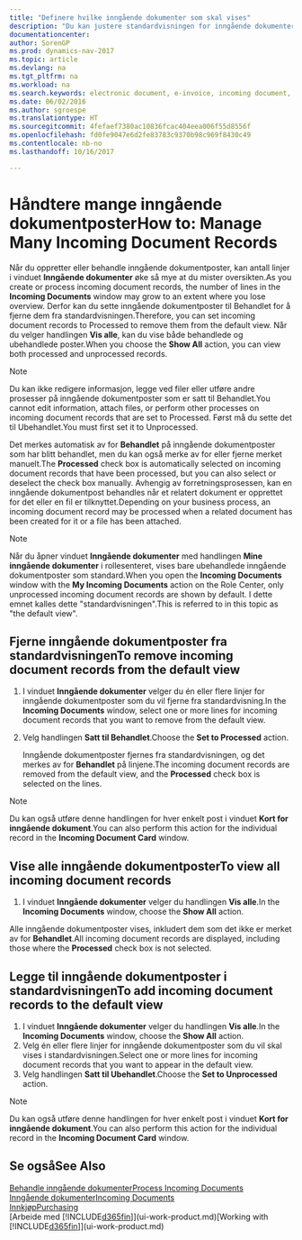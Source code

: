 ```yaml
---
title: "Definere hvilke inngående dokumenter som skal vises"
description: "Du kan justere standardvisningen for inngående dokumenter, for eksempel e-fakturaer, for å få bedre oversikt over behandlede og ubehandlede poster."
documentationcenter: 
author: SorenGP
ms.prod: dynamics-nav-2017
ms.topic: article
ms.devlang: na
ms.tgt_pltfrm: na
ms.workload: na
ms.search.keywords: electronic document, e-invoice, incoming document, OCR, ecommerce, document exchange, import invoice
ms.date: 06/02/2016
ms.author: sgroespe
ms.translationtype: HT
ms.sourcegitcommit: 4fefaef7380ac10836fcac404eea006f55d8556f
ms.openlocfilehash: fd0fe9047e6d2fe83783c9370b98c969f8430c49
ms.contentlocale: nb-no
ms.lasthandoff: 10/16/2017

---
```

# <a name="how-to-manage-many-incoming-document-records"></a><span data-ttu-id="e9cc9-103">Håndtere mange inngående dokumentposter</span><span class="sxs-lookup"><span data-stu-id="e9cc9-103">How to: Manage Many Incoming Document Records</span></span>
<span data-ttu-id="e9cc9-104">Når du oppretter eller behandle inngående dokumentposter, kan antall linjer i vinduet **Inngående dokumenter** øke så mye at du mister oversikten.</span><span class="sxs-lookup"><span data-stu-id="e9cc9-104">As you create or process incoming document records, the number of lines in the **Incoming Documents** window may grow to an extent where you lose overview.</span></span> <span data-ttu-id="e9cc9-105">Derfor kan du sette inngående dokumentposter til Behandlet for å fjerne dem fra standardvisningen.</span><span class="sxs-lookup"><span data-stu-id="e9cc9-105">Therefore, you can set incoming document records to Processed to remove them from the default view.</span></span> <span data-ttu-id="e9cc9-106">Når du velger handlingen **Vis alle**, kan du vise både behandlede og ubehandlede poster.</span><span class="sxs-lookup"><span data-stu-id="e9cc9-106">When you choose the **Show All** action, you can view both processed and unprocessed records.</span></span>

> [!NOTE]  
>   <span data-ttu-id="e9cc9-107">Du kan ikke redigere informasjon, legge ved filer eller utføre andre prosesser på inngående dokumentposter som er satt til Behandlet.</span><span class="sxs-lookup"><span data-stu-id="e9cc9-107">You cannot edit information, attach files, or perform other processes on incoming document records that are set to Processed.</span></span> <span data-ttu-id="e9cc9-108">Først må du sette det til Ubehandlet.</span><span class="sxs-lookup"><span data-stu-id="e9cc9-108">You must first set it to Unprocessed.</span></span>

<span data-ttu-id="e9cc9-109">Det merkes automatisk av for **Behandlet** på inngående dokumentposter som har blitt behandlet, men du kan også merke av for eller fjerne merket manuelt.</span><span class="sxs-lookup"><span data-stu-id="e9cc9-109">The **Processed** check box is automatically selected on incoming document records that have been processed, but you can also select or deselect the check box manually.</span></span> <span data-ttu-id="e9cc9-110">Avhengig av forretningsprosessen, kan en inngående dokumentpost behandles når et relatert dokument er opprettet for det eller en fil er tilknyttet.</span><span class="sxs-lookup"><span data-stu-id="e9cc9-110">Depending on your business process, an incoming document record may be processed when a related document has been created for it or a file has been attached.</span></span>

> [!NOTE]  
>   <span data-ttu-id="e9cc9-111">Når du åpner vinduet **Inngående dokumenter** med handlingen **Mine inngående dokumenter** i rollesenteret, vises bare ubehandlede inngående dokumentposter som standard.</span><span class="sxs-lookup"><span data-stu-id="e9cc9-111">When you open the **Incoming Documents** window with the **My Incoming Documents** action on the Role Center, only unprocessed incoming document records are shown by default.</span></span> <span data-ttu-id="e9cc9-112">I dette emnet kalles dette "standardvisningen".</span><span class="sxs-lookup"><span data-stu-id="e9cc9-112">This is referred to in this topic as "the default view".</span></span>

## <a name="to-remove-incoming-document-records-from-the-default-view"></a><span data-ttu-id="e9cc9-113">Fjerne inngående dokumentposter fra standardvisningen</span><span class="sxs-lookup"><span data-stu-id="e9cc9-113">To remove incoming document records from the default view</span></span>
1. <span data-ttu-id="e9cc9-114">I vinduet **Inngående dokumenter** velger du én eller flere linjer for inngående dokumentposter som du vil fjerne fra standardvisning.</span><span class="sxs-lookup"><span data-stu-id="e9cc9-114">In the **Incoming Documents** window, select one or more lines for incoming document records that you want to remove from the default view.</span></span>
2. <span data-ttu-id="e9cc9-115">Velg handlingen **Satt til Behandlet**.</span><span class="sxs-lookup"><span data-stu-id="e9cc9-115">Choose the **Set to Processed** action.</span></span>

    <span data-ttu-id="e9cc9-116">Inngående dokumentposter fjernes fra standardvisningen, og det merkes av for **Behandlet** på linjene.</span><span class="sxs-lookup"><span data-stu-id="e9cc9-116">The incoming document records are removed from the default view, and the **Processed** check box is selected on the lines.</span></span>

> [!NOTE]  
>   <span data-ttu-id="e9cc9-117">Du kan også utføre denne handlingen for hver enkelt post i vinduet **Kort for inngående dokument**.</span><span class="sxs-lookup"><span data-stu-id="e9cc9-117">You can also perform this action for the individual record in the **Incoming Document Card** window.</span></span>

## <a name="to-view-all-incoming-document-records"></a><span data-ttu-id="e9cc9-118">Vise alle inngående dokumentposter</span><span class="sxs-lookup"><span data-stu-id="e9cc9-118">To view all incoming document records</span></span>
1. <span data-ttu-id="e9cc9-119">I vinduet **Inngående dokumenter** velger du handlingen **Vis alle**.</span><span class="sxs-lookup"><span data-stu-id="e9cc9-119">In the **Incoming Documents** window, choose the **Show All** action.</span></span>

<span data-ttu-id="e9cc9-120">Alle inngående dokumentposter vises, inkludert dem som det ikke er merket av for **Behandlet**.</span><span class="sxs-lookup"><span data-stu-id="e9cc9-120">All incoming document records are displayed, including those where the **Processed** check box is not selected.</span></span>

## <a name="to-add-incoming-document-records-to-the-default-view"></a><span data-ttu-id="e9cc9-121">Legge til inngående dokumentposter i standardvisningen</span><span class="sxs-lookup"><span data-stu-id="e9cc9-121">To add incoming document records to the default view</span></span>
1. <span data-ttu-id="e9cc9-122">I vinduet **Inngående dokumenter** velger du handlingen **Vis alle**.</span><span class="sxs-lookup"><span data-stu-id="e9cc9-122">In the **Incoming Documents** window, choose the **Show All** action.</span></span>
2. <span data-ttu-id="e9cc9-123">Velg én eller flere linjer for inngående dokumentposter som du vil skal vises i standardvisningen.</span><span class="sxs-lookup"><span data-stu-id="e9cc9-123">Select one or more lines for incoming document records that you want to appear in the default view.</span></span>
3. <span data-ttu-id="e9cc9-124">Velg handlingen **Satt til Ubehandlet**.</span><span class="sxs-lookup"><span data-stu-id="e9cc9-124">Choose the **Set to Unprocessed** action.</span></span>  

> [!NOTE]  
>   <span data-ttu-id="e9cc9-125">Du kan også utføre denne handlingen for hver enkelt post i vinduet **Kort for inngående dokument**.</span><span class="sxs-lookup"><span data-stu-id="e9cc9-125">You can also perform this action for the individual record in the **Incoming Document Card** window.</span></span>

## <a name="see-also"></a><span data-ttu-id="e9cc9-126">Se også</span><span class="sxs-lookup"><span data-stu-id="e9cc9-126">See Also</span></span>
[<span data-ttu-id="e9cc9-127">Behandle inngående dokumenter</span><span class="sxs-lookup"><span data-stu-id="e9cc9-127">Process Incoming Documents</span></span>](across-process-income-documents.md)  
[<span data-ttu-id="e9cc9-128">Inngående dokumenter</span><span class="sxs-lookup"><span data-stu-id="e9cc9-128">Incoming Documents</span></span>](across-income-documents.md)  
[<span data-ttu-id="e9cc9-129">Innkjøp</span><span class="sxs-lookup"><span data-stu-id="e9cc9-129">Purchasing</span></span>](purchasing-manage-purchasing.md)  
<span data-ttu-id="e9cc9-130">[Arbeide med [!INCLUDE[d365fin](includes/d365fin_md.md)]](ui-work-product.md)</span><span class="sxs-lookup"><span data-stu-id="e9cc9-130">[Working with [!INCLUDE[d365fin](includes/d365fin_md.md)]](ui-work-product.md)</span></span>

